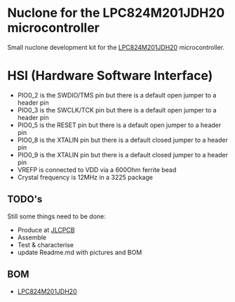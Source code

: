 # Nuclone for the LPC824M201JDH20 microcontroller
Small nuclone development kit for the [LPC824M201JDH20](https://www.nxp.com/products/processors-and-microcontrollers/arm-microcontrollers/general-purpose-mcus/lpc800-cortex-m0-plus-/low-cost-microcontrollers-mcus-based-on-arm-cortex-m0-plus-cores:LPC82X) microcontroller.
# HSI (Hardware Software Interface)
* PIO0_2 is the SWDIO/TMS pin but there is a default open jumper to a header pin
* PIO0_3 is the SWCLK/TCK pin but there is a default open jumper to a header pin
* PIO0_5 is the RESET pin but there is a default open jumper to a header pin
* PIO0_8 is the XTALIN pin but there is a default closed jumper to a header pin
* PIO0_9 is the XTALIN pin but there is a default closed jumper to a header pin
* VREFP is connected to VDD via a 600Ohm ferrite bead
* Crystal frequency is 12MHz in a 3225 package
## TODO's
Still some things need to be done:
* Produce at [JLCPCB](https://jlcpcb.com/)
* Assemble
* Test & characterise
* update Readme.md with pictures and BOM
## BOM
* [LPC824M201JDH20](https://lcsc.com/product-detail/NXP-MCU_NXP_LPC824M201JDH20_LPC824M201JDH20_C86812.html)

